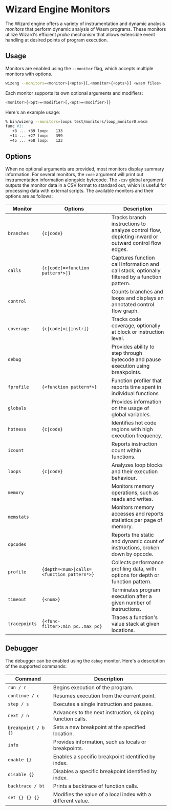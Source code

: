 # Wizard Engine Monitors

The Wizard engine offers a variety of instrumentation and dynamic analysis *monitors* that perform dynamic analysis of Wasm programs.
These monitors utilize Wizard's efficient *probe* mechanism that allows extensible event handling at desired points of program execution.

## Usage

Monitors are enabled using the `--monitor` flag, which accepts multiple monitors with options.

```bash
wizeng --monitors=<monitor>{<opts>}[,<monitor>{<opts>}] <wasm files>
```

Each monitor supports its own optional arguments and modifiers:

```bash
<monitor>{<opt>=<modifier>[,<opt>=<modifier>]}
```

Here's an example usage:
```bash
% bin/wizeng --monitors=loops test/monitors/loop_monitor0.wasm
func #1:
   +8 ... +39 loop:   133
  +14 ... +27 loop:   399
  +45 ... +58 loop:   123
```

## Options

When no optional arguments are provided, most monitors display summary information.
For several monitors, the `code` argument will print out instrumentation information alongside bytecode.
The `-csv` global argument outputs the monitor data in a CSV format to standard out, which is useful for processing data with external scripts.
The available monitors and their options are as follows:

| Monitor    | Options                                    | Description                                                                                         |
|------------|--------------------------------------------|-----------------------------------------------------------------------------------------------------|
| `branches` | `{c\|code}`                                | Tracks branch instructions to analyze control flow, depicting inward or outward control flow edges. |
| `calls`    | `{c\|code[=<function pattern*>]}`          | Captures function call information and call stack, optionally filtered by a function pattern.       |
| `control`  |                                            | Counts branches and loops and displays an annotated control flow graph.                             |
| `coverage` | `{c\|code[=i\|instr]}`                     | Tracks code coverage, optionally at block or instruction level.                                     |
| `debug`    |                                            | Provides ability to step through bytecode and pause execution using breakpoints.                    |
| `fprofile` | `{<function pattern*>}`                    | Function profiler that reports time spent in individual functions                                   |
| `globals`  |                                            | Provides information on the usage of global variables.                                              |
| `hotness`  | `{c\|code}`                                | Identifies hot code regions with high execution frequency.                                          |
| `icount`   |                                            | Reports instruction count within functions.                                                         |
| `loops`    | `{c\|code}`                                | Analyzes loop blocks and their execution behaviour.                                                 |
| `memory`   |                                            | Monitors memory operations, such as reads and writes.                                               |
| `memstats` |                                            | Monitors memory accesses and reports statistics per page of memory.                                 |
| `opcodes`  |                                            | Reports the static and dynamic count of instructions, broken down by opcode.                        |
| `profile`  | `{depth=<num>\|calls=<function pattern*>}` | Collects performance profiling data, with options for depth or function pattern.                    |
| `timeout`  | `{<num>}`                                  | Terminates program execution after a given number of instructions.                                  |
| `tracepoints` | `{<func-filter>:min_pc..max_pc}`        | Traces a function's value stack at given locations.                                                 |

## Debugger

The debugger can be enabled using the `debug` monitor. Here's a description of the supported commands:

| Command             | Description                                                  |
|---------------------|--------------------------------------------------------------|
| `run / r`           | Begins execution of the program.                             |
| `continue / c`      | Resumes execution from the current point.                    |
| `step / s`          | Executes a single instruction and pauses.                    |
| `next / n`          | Advances to the next instruction, skipping function calls.   |
| `breakpoint / b {}` | Sets a new breakpoint at the specified location.             |
| `info`              | Provides information, such as locals or breakpoints.         |
| `enable {}`         | Enables a specific breakpoint identified by index.           |
| `disable {}`        | Disables a specific breakpoint identified by index.          |
| `backtrace / bt`    | Prints a backtrace of function calls.                        |
| `set {} {} {}`      | Modifies the value of a local index with a different value.  |
